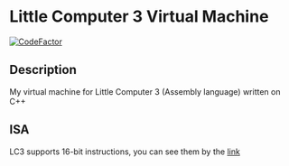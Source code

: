 # Little Computer 3 Virtual Machine

[![CodeFactor](https://www.codefactor.io/repository/github/ladence/lc3_vm/badge)](https://www.codefactor.io/repository/github/ladence/lc3_vm)

## Description
My virtual machine for Little Computer 3 (Assembly language) written on C++

## ISA
LC3 supports 16-bit instructions, you can see them by the [link](https://justinmeiners.github.io/lc3-vm/supplies/lc3-isa.pdf)